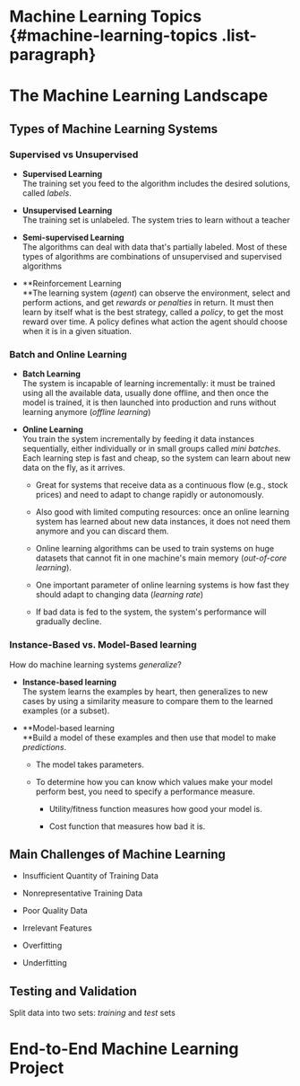 Machine Learning Topics {#machine-learning-topics .list-paragraph}
=======================

The Machine Learning Landscape
==============================

Types of Machine Learning Systems
---------------------------------

### Supervised vs Unsupervised

-   **Supervised Learning**\
    The training set you feed to the algorithm includes the desired
    solutions, called *labels*.

-   **Unsupervised Learning**\
    The training set is unlabeled. The system tries to learn without a
    teacher

-   **Semi-supervised Learning**\
    The algorithms can deal with data that's partially labeled. Most of
    these types of algorithms are combinations of unsupervised and
    supervised algorithms

-   **Reinforcement Learning\
    **The learning system (*agent*) can observe the environment, select
    and perform actions, and get *rewards* or *penalties* in return. It
    must then learn by itself what is the best strategy, called a
    *policy*, to get the most reward over time. A policy defines what
    action the agent should choose when it is in a given situation.

### Batch and Online Learning

-   **Batch Learning**\
    The system is incapable of learning incrementally: it must be
    trained using all the available data, usually done offline, and then
    once the model is trained, it is then launched into production and
    runs without learning anymore (*offline learning*)

-   **Online Learning**\
    You train the system incrementally by feeding it data instances
    sequentially, either individually or in small groups called *mini
    batches*. Each learning step is fast and cheap, so the system can
    learn about new data on the fly, as it arrives.

    -   Great for systems that receive data as a continuous flow (e.g.,
        stock prices) and need to adapt to change rapidly or
        autonomously.

    -   Also good with limited computing resources: once an online
        learning system has learned about new data instances, it does
        not need them anymore and you can discard them.

    -   Online learning algorithms can be used to train systems on huge
        datasets that cannot fit in one machine's main memory
        (*out-of-core learning*).

    -   One important parameter of online learning systems is how fast
        they should adapt to changing data (*learning rate*)

    -   If bad data is fed to the system, the system's performance will
        gradually decline.

### Instance-Based vs. Model-Based learning

How do machine learning systems *generalize*?

-   **Instance-based learning**\
    The system learns the examples by heart, then generalizes to new
    cases by using a similarity measure to compare them to the learned
    examples (or a subset).

-   **Model-based learning\
    **Build a model of these examples and then use that model to make
    *predictions*.

    -   The model takes parameters.

    -   To determine how you can know which values make your model
        perform best, you need to specify a performance measure.

        -   Utility/fitness function measures how good your model is.

        -   Cost function that measures how bad it is.

Main Challenges of Machine Learning
-----------------------------------

-   Insufficient Quantity of Training Data

-   Nonrepresentative Training Data

-   Poor Quality Data

-   Irrelevant Features

-   Overfitting

-   Underfitting

Testing and Validation
----------------------

Split data into two sets: *training* and *test* sets

End-to-End Machine Learning Project
===================================
